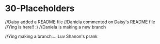 # 30-Placeholders
//Daisy added a README file
//Daniela commented on Daisy's README file
//Ying is here!! :)
//Daniela is making a new branch


//Ying making a branch.... Luv Shanon's prank
